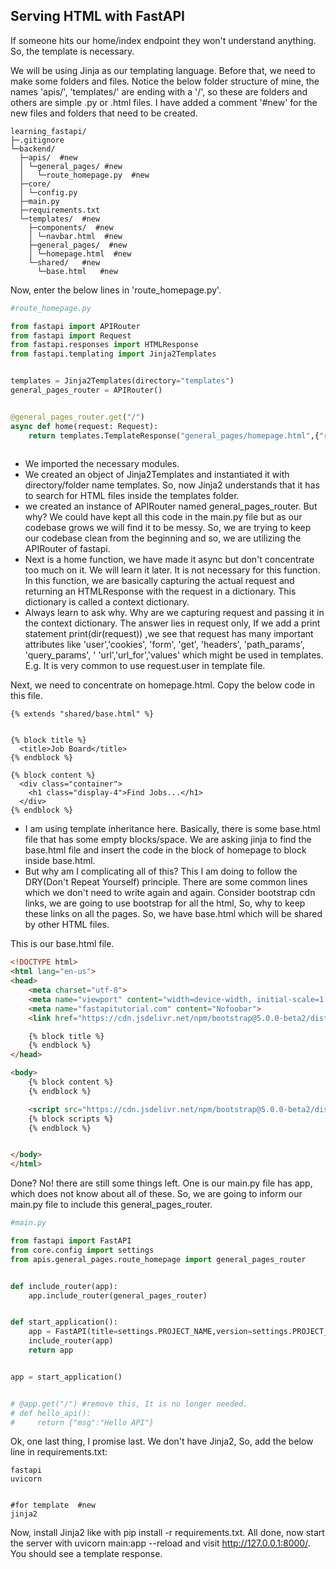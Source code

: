 ## Serving HTML with FastAPI

If someone hits our home/index endpoint they won't understand anything. So, the template is necessary.

We will be using Jinja as our templating language. Before that, we need to make some folders and files. Notice the below folder structure of mine, the names 'apis/', 'templates/' are ending with a '/', so these are folders and others are simple .py or .html files. I have added a comment '#new' for the new files and folders that need to be created.

```
learning_fastapi/
├─.gitignore
└─backend/
  ├─apis/  #new
  │ └─general_pages/ #new
  │   └─route_homepage.py  #new
  ├─core/
  │ └─config.py
  ├─main.py
  ├─requirements.txt
  └─templates/  #new
    ├─components/  #new
    │ └─navbar.html  #new
    ├─general_pages/  #new
    │ └─homepage.html  #new
    └─shared/   #new
      └─base.html   #new

```
Now, enter the below lines in 'route_homepage.py'.


```py
#route_homepage.py

from fastapi import APIRouter
from fastapi import Request
from fastapi.responses import HTMLResponse
from fastapi.templating import Jinja2Templates


templates = Jinja2Templates(directory="templates")
general_pages_router = APIRouter()


@general_pages_router.get("/")
async def home(request: Request):
	return templates.TemplateResponse("general_pages/homepage.html",{"request":request})
	
```


* We imported the necessary modules.
* We created an object of Jinja2Templates and instantiated it with directory/folder name templates. So, now Jinja2 understands that it has to search for HTML files inside the templates folder.
* we created an instance of APIRouter named general_pages_router. But why? We could have kept all this code in the main.py file but as our codebase grows we will find it to be messy. So, we are trying to keep our codebase clean from the beginning and so, we are utilizing the APIRouter of fastapi.
* Next is a home function, we have made it async but don't concentrate too much on it. We will learn it later. It is not necessary for this function. In this function, we are basically capturing the actual request and returning an HTMLResponse with the request in a dictionary. This dictionary is called a context dictionary. 
* Always learn to ask why. Why are we capturing request and passing it in the context dictionary. The answer lies in request only, If we add a print statement print(dir(request)) ,we see that request has many important attributes like 'user','cookies', 'form', 'get', 'headers', 'path_params', 'query_params',  ' 'url','url_for','values' which might be used in templates. E.g. It is very common to use request.user in template file.

Next, we need to concentrate on homepage.html. Copy the below code in this file.

```
{% extends "shared/base.html" %}


{% block title %} 
  <title>Job Board</title>
{% endblock %} 

{% block content %} 
  <div class="container">
    <h1 class="display-4">Find Jobs...</h1>
  </div>
{% endblock %} 

```

* I am using template inheritance here. Basically, there is some base.html file that has some empty blocks/space. We are asking jinja to find the base.html file and insert the code in the block of homepage to block inside base.html.
* But why am I complicating all of this? This I am doing to follow the DRY(Don't Repeat Yourself) principle. There are some common lines which we don't need to write again and again. Consider bootstrap cdn links, we are going to use bootstrap for all the html, So, why to keep these links on all the pages. So, we have base.html which will be shared by other HTML files.

This is our base.html file.

```html
<!DOCTYPE html>
<html lang="en-us">
<head>
    <meta charset="utf-8">
    <meta name="viewport" content="width=device-width, initial-scale=1.0">
    <meta name="fastapitutorial.com" content="Nofoobar">
    <link href="https://cdn.jsdelivr.net/npm/bootstrap@5.0.0-beta2/dist/css/bootstrap.min.css" rel="stylesheet" integrity="sha384-BmbxuPwQa2lc/FVzBcNJ7UAyJxM6wuqIj61tLrc4wSX0szH/Ev+nYRRuWlolflfl" crossorigin="anonymous">

    {% block title %}
    {% endblock %}
</head>

<body>
    {% block content %}
    {% endblock %}

    <script src="https://cdn.jsdelivr.net/npm/bootstrap@5.0.0-beta2/dist/js/bootstrap.bundle.min.js" integrity="sha384-b5kHyXgcpbZJO/tY9Ul7kGkf1S0CWuKcCD38l8YkeH8z8QjE0GmW1gYU5S9FOnJ0" crossorigin="anonymous"></script>
    {% block scripts %}
    {% endblock %}


</body>
</html>
```

Done? No! there are still some things left. One is our main.py file has app, which does not know about all of these. So, we are going to inform our main.py file to include this general_pages_router.

```py
#main.py 

from fastapi import FastAPI
from core.config import settings
from apis.general_pages.route_homepage import general_pages_router


def include_router(app):
	app.include_router(general_pages_router)


def start_application():
	app = FastAPI(title=settings.PROJECT_NAME,version=settings.PROJECT_VERSION)
	include_router(app)
	return app 


app = start_application()


# @app.get("/") #remove this, It is no longer needed.
# def hello_api():
#     return {"msg":"Hello API"}

```

Ok, one last thing, I promise last. We don't have Jinja2, So, add the below line in requirements.txt:

```
fastapi
uvicorn


#for template  #new
jinja2 

```
Now, install Jinja2 like with pip install -r requirements.txt. All done, now start the server with uvicorn main:app --reload and visit http://127.0.0.1:8000/. You should see a template response.


